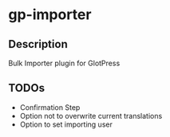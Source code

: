 gp-importer
===========

## Description

Bulk Importer plugin for GlotPress

## TODOs
* Confirmation Step
* Option not to overwrite current translations
* Option to set importing user 
